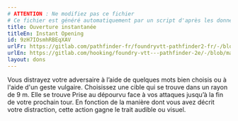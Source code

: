 ```yaml
---
# ATTENTION : Ne modifiez pas ce fichier
# Ce fichier est généré automatiquement par un script d'après les données du module Foundry VTT officiel et de sa traduction
title: Ouverture instantanée
titleEn: Instant Opening
id: 9zH7IOsmhRBEqXAV
urlFr: https://gitlab.com/pathfinder-fr/foundryvtt-pathfinder2-fr/-/blob/master/data/feats/9zH7IOsmhRBEqXAV.htm
urlEn: https://gitlab.com/hooking/foundry-vtt---pathfinder-2e/-/blob/master/packs/data/feats.db/instant-opening.json
layout: dons
---
```

Vous distrayez votre adversaire à l’aide de quelques mots bien choisis ou à l'aide d'un geste vulgaire. Choisissez une cible qui se trouve dans un rayon de 9 m. Elle se trouve Prise au dépourvu face à vos attaques jusqu’à la fin de votre prochain tour. En fonction de la manière dont vous avez décrit votre distraction, cette action gagne le trait audible ou visuel.
